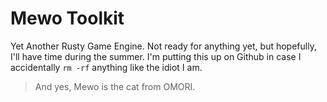 # Mewo Toolkit

Yet Another Rusty Game Engine.
Not ready for anything yet, but hopefully, I'll have time during the summer.
I'm putting this up on Github in case I accidentally `rm -rf` anything like the idiot I am.

> And yes, Mewo is the cat from OMORI.


